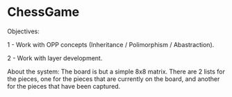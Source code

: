 # ChessGame

Objectives:

1 - Work with OPP concepts (Inheritance / Polimorphism / Abastraction).

2 - Work with layer development.

About the system:
The board is but a simple 8x8 matrix.
There are 2 lists for the pieces, one for the pieces that are currently on the board, and another for the pieces that have been captured.
